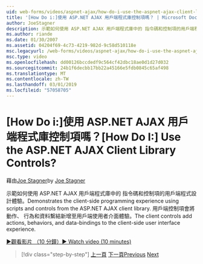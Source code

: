 ```yaml
---
uid: web-forms/videos/aspnet-ajax/how-do-i-use-the-aspnet-ajax-client-library-controls
title: '[How Do i:]使用 ASP.NET AJAX 用戶端程式庫控制項嗎？ | Microsoft Docs'
author: JoeStagner
description: 示範如何使用 ASP.NET AJAX 用戶端程式庫中的 指令碼和控制項的用戶端程式設計體驗。 用戶端控制項加入動作，behavio...
ms.author: riande
ms.date: 01/30/2007
ms.assetid: 04204f69-4c73-4219-982d-9c58d510118e
msc.legacyurl: /web-forms/videos/aspnet-ajax/how-do-i-use-the-aspnet-ajax-client-library-controls
msc.type: video
ms.openlocfilehash: dd00126bccdedf9c564cf42dbc18ae0d1d27d032
ms.sourcegitcommit: 24b1f6decbb17bb22a45166e5fdb0845c65af498
ms.translationtype: MT
ms.contentlocale: zh-TW
ms.lasthandoff: 03/01/2019
ms.locfileid: "57058705"
---
```

<a name="how-do-i-use-the-aspnet-ajax-client-library-controls"></a><span data-ttu-id="b7760-105">[How Do i:]使用 ASP.NET AJAX 用戶端程式庫控制項嗎？</span><span class="sxs-lookup"><span data-stu-id="b7760-105">[How Do I:] Use the ASP.NET AJAX Client Library Controls?</span></span>
====================
<span data-ttu-id="b7760-106">藉由[Joe Stagner](https://github.com/JoeStagner)</span><span class="sxs-lookup"><span data-stu-id="b7760-106">by [Joe Stagner](https://github.com/JoeStagner)</span></span>

<span data-ttu-id="b7760-107">示範如何使用 ASP.NET AJAX 用戶端程式庫中的 指令碼和控制項的用戶端程式設計體驗。</span><span class="sxs-lookup"><span data-stu-id="b7760-107">Demonstrates the client-side programming experience using scripts and controls from the ASP.NET AJAX client library.</span></span> <span data-ttu-id="b7760-108">用戶端控制項會將動作、 行為和資料繫結新增至用戶端使用者介面體驗。</span><span class="sxs-lookup"><span data-stu-id="b7760-108">The client controls add actions, behaviors, and data-bindings to the client-side user interface experience.</span></span>

[<span data-ttu-id="b7760-109">&#9654;觀看影片 （10 分鐘）</span><span class="sxs-lookup"><span data-stu-id="b7760-109">&#9654; Watch video (10 minutes)</span></span>](https://channel9.msdn.com/Blogs/ASP-NET-Site-Videos/how-do-i-use-the-aspnet-ajax-client-library-controls)

> [!div class="step-by-step"]
> <span data-ttu-id="b7760-110">[上一頁](how-do-i-aspnet-ajax-enable-an-existing-web-service.md)
> [下一頁](how-do-i-use-an-aspnet-ajax-scriptmanagerproxy.md)</span><span class="sxs-lookup"><span data-stu-id="b7760-110">[Previous](how-do-i-aspnet-ajax-enable-an-existing-web-service.md)
[Next](how-do-i-use-an-aspnet-ajax-scriptmanagerproxy.md)</span></span>
